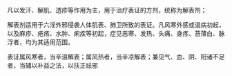凡以发汗、解肌、透疹等作用为主，用于治疗表证的方剂，统称为解表剂；

解表剂适用于六淫外邪侵袭人体肌表、肺卫所致的表证。凡风寒外感或温病初起，以及麻疹、疮疡、水肿、痢疾等初起，症见恶寒、发热、头痛、身疼、苔薄白、脉浮者，均为其适用范围。

表证属风寒者，当辛温解表；属风热者，当辛凉解表；兼见气、血、阴、阳诸不足者，当辅以补益之法，以扶正祛邪